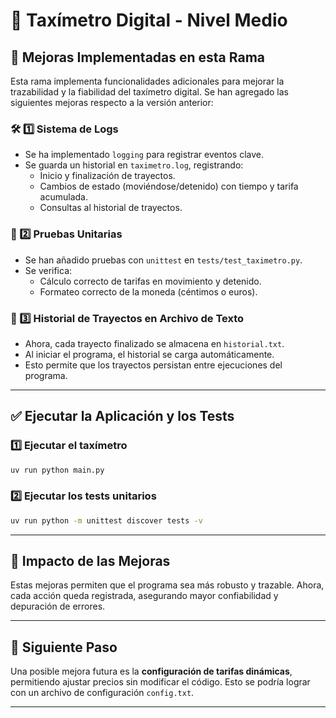 # 📌 Taxímetro Digital - Nivel Medio

## 🚀 Mejoras Implementadas en esta Rama
Esta rama implementa funcionalidades adicionales para mejorar la trazabilidad y la fiabilidad del taxímetro digital. Se han agregado las siguientes mejoras respecto a la versión anterior:

### 🛠 1️⃣ Sistema de Logs
- Se ha implementado `logging` para registrar eventos clave.
- Se guarda un historial en `taximetro.log`, registrando:
  - Inicio y finalización de trayectos.
  - Cambios de estado (moviéndose/detenido) con tiempo y tarifa acumulada.
  - Consultas al historial de trayectos.

### 🧪 2️⃣ Pruebas Unitarias
- Se han añadido pruebas con `unittest` en `tests/test_taximetro.py`.
- Se verifica:
  - Cálculo correcto de tarifas en movimiento y detenido.
  - Formateo correcto de la moneda (céntimos o euros).

### 📜 3️⃣ Historial de Trayectos en Archivo de Texto
- Ahora, cada trayecto finalizado se almacena en `historial.txt`.
- Al iniciar el programa, el historial se carga automáticamente.
- Esto permite que los trayectos persistan entre ejecuciones del programa.

---

## ✅ Ejecutar la Aplicación y los Tests
### 1️⃣ **Ejecutar el taxímetro**
```sh
uv run python main.py
```

### 2️⃣ **Ejecutar los tests unitarios**
```sh
uv run python -m unittest discover tests -v
```

---

## 📌 Impacto de las Mejoras
Estas mejoras permiten que el programa sea más robusto y trazable. Ahora, cada acción queda registrada, asegurando mayor confiabilidad y depuración de errores.

---

## 📌 Siguiente Paso
Una posible mejora futura es la **configuración de tarifas dinámicas**, permitiendo ajustar precios sin modificar el código. Esto se podría lograr con un archivo de configuración `config.txt`.

---



